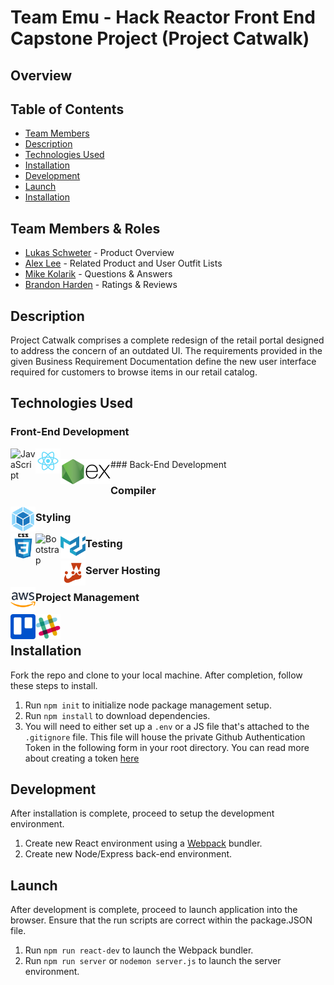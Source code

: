 # Team Emu - Hack Reactor Front End Capstone Project (Project Catwalk)

## Overview

## Table of Contents
- [Team Members](#team-members)
- [Description](#description)
- [Technologies Used](#tools)
- [Installation](#installation)
- [Development](#development)
- [Launch](#launch)
- [Installation](#installation)

## Team Members & Roles
- [Lukas Schweter](https://github.com/lukas-schweter) - Product Overview
- [Alex Lee](https://github.com/acerslee) - Related Product and User Outfit Lists
- [Mike Kolarik](https://github.com/koalarick) - Questions & Answers
- [Brandon Harden](https://github.com/bmh0013) - Ratings & Reviews

## Description
Project Catwalk comprises a complete redesign of the retail portal designed to address the concern of an outdated UI. The requirements provided in the given Business Requirement Documentation define the new user interface required for customers to browse items in our retail catalog.

## Technologies Used

### Front-End Development
<img align="left" alt="JavaScript" width="40px" src="https://raw.githubusercontent.com/jmnote/z-icons/master/svg/javascript.svg" />
<img align="left" alt="React" width="40px" src="https://raw.githubusercontent.com/github/explore/80688e429a7d4ef2fca1e82350fe8e3517d3494d/topics/react/react.png" />
<br />
### Back-End Development
<img align="left" alt="Node JS" width="40px" src="https://raw.githubusercontent.com/github/explore/80688e429a7d4ef2fca1e82350fe8e3517d3494d/topics/nodejs/nodejs.png" />
<img align="left" alt="Express" width="40px" src="https://github.com/devicons/devicon/blob/master/icons/express/express-original.svg" />

### Compiler
<img align="left" alt="Webpack" width="40px" src="https://raw.githubusercontent.com/devicons/devicon/master/icons/webpack/webpack-original.svg" />

### Styling
<img align="left" alt="CSS3" width="40px" src="https://raw.githubusercontent.com/github/explore/80688e429a7d4ef2fca1e82350fe8e3517d3494d/topics/css/css.png" />
<img align="left" alt="Bootstrap" width="40px" src="https://raw.githubusercontent.com/jmnote/z-icons/master/svg/bootstrap.svg" />
<img align="left" alt="Material UI" width="40px" src="https://raw.githubusercontent.com/devicons/devicon/master/icons/materialui/materialui-original.svg" />

### Testing
<img align="left" alt="Jest" width="40px" src="https://raw.githubusercontent.com/vscode-icons/vscode-icons/master/icons/file_type_jest.svg?sanitize=true" />

### Server Hosting
<img align="left" alt="AWS" width="40px" src="https://raw.githubusercontent.com/devicons/devicon/master/icons/amazonwebservices/amazonwebservices-original.svg" />

### Project Management
<img align="left" alt="Trello" width="40px" src="https://raw.githubusercontent.com/devicons/devicon/master/icons/trello/trello-plain.svg" />
<img align="left" alt="Slack" width="40px" src="https://github.com/devicons/devicon/blob/master/icons/slack/slack-original.svg" />
<br />

## Installation
Fork the repo and clone to your local machine. After completion, follow these steps to install.

1. Run `npm init` to initialize node package management setup.
2. Run `npm install` to download dependencies.
3. You will need to either set up a `.env` or a JS file that's attached to the `.gitignore` file. This file will house the private Github Authentication Token in the following form in your root directory. You can read more about creating a token [here](https://docs.github.com/en/github/authenticating-to-github/creating-a-personal-access-token)

## Development
After installation is complete, proceed to setup the development environment.
1. Create new React environment using a [Webpack](https://webpack.js.org) bundler.
2. Create new Node/Express back-end environment.

## Launch
After development is complete, proceed to launch application into the browser. Ensure that the run scripts are correct within the package.JSON file.
1. Run `npm run react-dev` to launch the Webpack bundler.
2. Run `npm run server` or `nodemon server.js` to launch the server environment.
